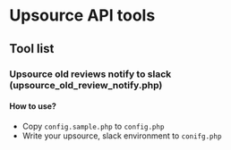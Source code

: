 # Upsource API tools

## Tool list

### Upsource old reviews notify to slack (upsource_old_review_notify.php)

#### How to use?
* Copy `config.sample.php` to `config.php`
* Write your upsource, slack environment to `conifg.php`
